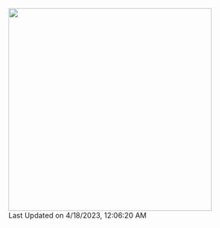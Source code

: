 <!--START_SECTION:lapras-card-->
<a href="https://lapras.com/public/moga" target="_blank" rel="noopener noreferrer"><img src="https://lapras-card-generator.vercel.app/api/svg?e=3.87&b=3.48&i=3.89&b1=%23767676&b2=%23e1e1e1&i1=%23888888&i2=%23cccccc&l=en" width="400" ></a>  
Last Updated on 4/18/2023, 12:06:20 AM
<!--END_SECTION:lapras-card-->

<!-- <a href="https://github.com/anuraghazra/github-readme-stats">
  <img align="left" src="https://github-readme-stats.vercel.app/api?username=mogaming217&show_icons=true&count_private=true" />
</a>
 -->
